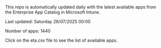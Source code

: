 This repo is automatically updated daily with the latest available apps from the Enterprise App Catalog in Microsoft Intune.

Last updated: Saturday 26/07/2025 00:00

Number of apps: 1440

Click on the eta.csv file to see the list of available apps.
